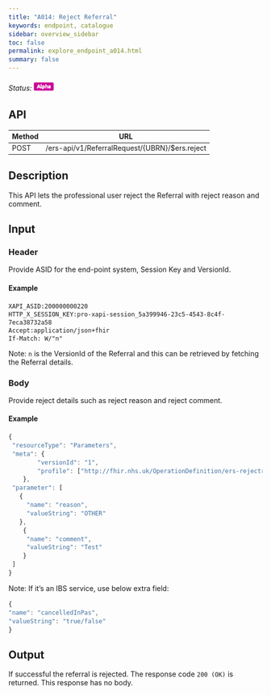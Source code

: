 ```yaml
---
title: "A014: Reject Referral"
keywords: endpoint, catalogue
sidebar: overview_sidebar
toc: false
permalink: explore_endpoint_a014.html
summary: false
---
```


###### Status: ![Alpha](images/icons/api_alpha.png)

## API

| Method | URL |
| -------------| --- |
| POST | /ers-api/v1/ReferralRequest/{UBRN}/$ers.reject

## Description
This API lets the professional user reject the Referral with reject reason and comment.

## Input

### Header
Provide ASID for the end-point system, Session Key and VersionId.

#### Example
```http
XAPI_ASID:200000000220
HTTP_X_SESSION_KEY:pro-xapi-session_5a399946-23c5-4543-8c4f-7eca38732a58
Accept:application/json+fhir
If-Match: W/"n"
```

Note: `n` is the VersionId of the Referral and this can be retrieved by fetching the Referral details.

### Body
Provide reject details such as reject reason and reject comment.

#### Example
```javascript
{
 "resourceType": "Parameters",
 "meta": {
        "versionId": "1",
        "profile": ["http://fhir.nhs.uk/OperationDefinition/ers-rejectreferral-operation-1"]
    },
 "parameter": [
   {
     "name": "reason",
     "valueString": "OTHER"
   },
    {
     "name": "comment",
     "valueString": "Test"
    }
 ]
}
```

Note: If it’s an IBS service, use below extra field:

```javascript
{
"name": "cancelledInPas",
"valueString": "true/false"
}
```

## Output
If successful the referral is rejected. The response code `200 (OK)` is returned. This response has no body.

<!--## Code Sample
Refer to the `API Client Demonstrator tool` source code.-->
